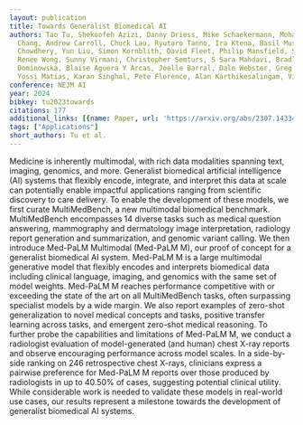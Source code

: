 ```yaml
---
layout: publication
title: Towards Generalist Biomedical AI
authors: Tao Tu, Shekoofeh Azizi, Danny Driess, Mike Schaekermann, Mohamed Amin, Pi-chuan
  Chang, Andrew Carroll, Chuck Lau, Ryutaro Tanno, Ira Ktena, Basil Mustafa, Aakanksha
  Chowdhery, Yun Liu, Simon Kornblith, David Fleet, Philip Mansfield, Sushant Prakash,
  Renee Wong, Sunny Virmani, Christopher Semturs, S Sara Mahdavi, Bradley Green, Ewa
  Dominowska, Blaise Aguera Y Arcas, Joelle Barral, Dale Webster, Greg S. Corrado,
  Yossi Matias, Karan Singhal, Pete Florence, Alan Karthikesalingam, Vivek Natarajan
conference: NEJM AI
year: 2024
bibkey: tu2023towards
citations: 177
additional_links: [{name: Paper, url: 'https://arxiv.org/abs/2307.14334'}]
tags: ["Applications"]
short_authors: Tu et al.
---
```

Medicine is inherently multimodal, with rich data modalities spanning text,
imaging, genomics, and more. Generalist biomedical artificial intelligence (AI)
systems that flexibly encode, integrate, and interpret this data at scale can
potentially enable impactful applications ranging from scientific discovery to
care delivery. To enable the development of these models, we first curate
MultiMedBench, a new multimodal biomedical benchmark. MultiMedBench encompasses
14 diverse tasks such as medical question answering, mammography and
dermatology image interpretation, radiology report generation and
summarization, and genomic variant calling. We then introduce Med-PaLM
Multimodal (Med-PaLM M), our proof of concept for a generalist biomedical AI
system. Med-PaLM M is a large multimodal generative model that flexibly encodes
and interprets biomedical data including clinical language, imaging, and
genomics with the same set of model weights. Med-PaLM M reaches performance
competitive with or exceeding the state of the art on all MultiMedBench tasks,
often surpassing specialist models by a wide margin. We also report examples of
zero-shot generalization to novel medical concepts and tasks, positive transfer
learning across tasks, and emergent zero-shot medical reasoning. To further
probe the capabilities and limitations of Med-PaLM M, we conduct a radiologist
evaluation of model-generated (and human) chest X-ray reports and observe
encouraging performance across model scales. In a side-by-side ranking on 246
retrospective chest X-rays, clinicians express a pairwise preference for
Med-PaLM M reports over those produced by radiologists in up to 40.50% of
cases, suggesting potential clinical utility. While considerable work is needed
to validate these models in real-world use cases, our results represent a
milestone towards the development of generalist biomedical AI systems.